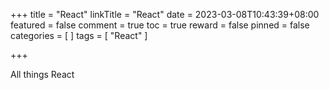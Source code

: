 +++
title = "React"
linkTitle = "React"
date = 2023-03-08T10:43:39+08:00
featured = false
comment = true
toc = true
reward = false
pinned = false
categories = [
]
tags = [
  "React"
]

+++

All things React
